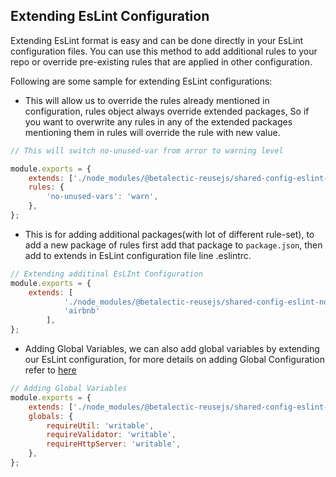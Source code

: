 ## Extending EsLint Configuration

Extending EsLint format is easy and can be done directly in your EsLint configuration files. You can use this method to add additional rules to your repo or override pre-existing rules that are applied in other configuration.

Following are some sample for extending EsLint configurations:

- This will allow us to override the rules already mentioned in configuration, rules object always override extended packages, So if you want to overwrite any rules in any of the extended packages mentioning them in rules will override the rule with new value.

```jsx
// This will switch no-unused-var from arror to warning level

module.exports = {
	extends: ['./node_modules/@betalectic-reusejs/shared-config-eslint-nobejs'],
	rules: {
		'no-unused-vars': 'warn',
	},
};

```

- This is for adding additional packages(with lot of different rule-set), to add a new package of rules first add that package to `package.json`, then add to extends in EsLint configuration file line .eslintrc.

```jsx
// Extending additinal EsLInt Configuration
module.exports = {
	extends: [
			'./node_modules/@betalectic-reusejs/shared-config-eslint-nobejs',
			'airbnb'
		],
}; 
```

- Adding Global Variables, we can also add global variables by extending our EsLint configuration, for more details on adding Global Configuration refer to [here](https://github.com/betalectic-reusejs/shared-configs/blob/main/Global_Variables.md)

```jsx
// Adding Global Variables
module.exports = {
	extends: ['./node_modules/@betalectic-reusejs/shared-config-eslint-nobejs'],
	globals: {
		requireUtil: 'writable',
		requireValidator: 'writable',
		requireHttpServer: 'writable',
	},
};
```
